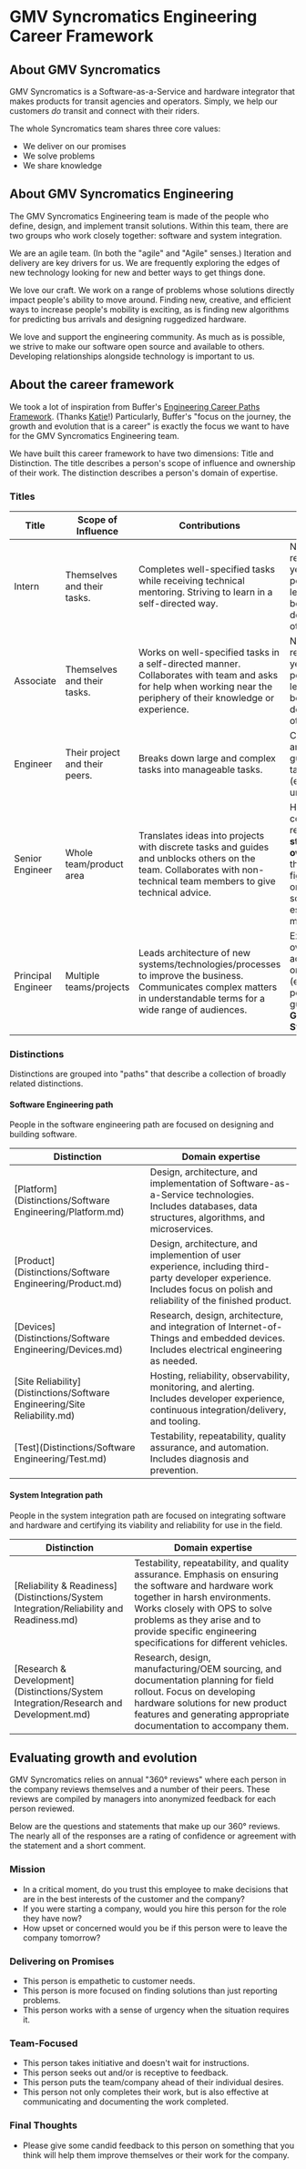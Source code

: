 # GMV Syncromatics Engineering Career Framework

## About GMV Syncromatics

GMV Syncromatics is a Software-as-a-Service and hardware integrator that makes products for transit agencies and operators. Simply, we help our customers _do_ transit and connect with their riders.

The whole Syncromatics team shares three core values:

* We deliver on our promises
* We solve problems
* We share knowledge


## About GMV Syncromatics Engineering

The GMV Syncromatics Engineering team is made of the people who define, design, and implement transit solutions. Within this team, there are two groups who work closely together: software and system integration.

We are an agile team. (In both the "agile" and "Agile" senses.) Iteration and delivery are key drivers for us. We are frequently exploring the edges of new technology looking for new and better ways to get things done.

We love our craft. We work on a range of problems whose solutions directly impact people's ability to move around. Finding new, creative, and efficient ways to increase people's mobility is exciting, as is finding new algorithms for predicting bus arrivals and designing ruggedized hardware. 

We love and support the engineering community. As much as is possible, we strive to make our software open source and available to others. Developing relationships alongside technology is important to us.


## About the career framework

We took a lot of inspiration from Buffer's [Engineering Career Paths Framework][eng-career-paths-fx]. (Thanks [Katie][katie-womersley]!) Particularly, Buffer's "focus on the journey, the growth and evolution that is a career" is exactly the focus we want to have for the GMV Syncromatics Engineering team.

[eng-career-paths-fx]: https://open.buffer.com/engineering-career-framework/
[katie-womersley]: https://open.buffer.com/author/katie/

We have built this career framework to have two dimensions: Title and Distinction. The title describes a person's scope of influence and ownership of their work. The distinction describes a person's domain of expertise.


### Titles

| Title              | Scope of Influence             | Contributions                                                | Ownership                                                    |
| ------------------ | ------------------------------ | ------------------------------------------------------------ | ------------------------------------------------------------ |
| Intern             | Themselves and their tasks.    | Completes well-specified tasks while receiving technical mentoring. Striving to learn in a self-directed way. | No ownership responsibility yet: this person is learning and being actively developed by others. |
| Associate          | Themselves and their tasks.    | Works on well-specified tasks in a self-directed manner. Collaborates with team and asks for help when working near the periphery of their knowledge or experience. | No ownership responsibility yet: this person is learning and being actively developed by others. |
| Engineer           | Their project and their peers. | Breaks down large and complex tasks into manageable tasks.   | Co-owns an area with guidance & takes initiative (e.g fixes bugs unprompted). |
| Senior Engineer    | Whole team/product area        | Translates ideas into projects with discrete tasks and guides and unblocks others on the team. Collaborates with non-technical team members to give technical advice. | Has a consistent record of **very strong ownership** for their area, (e.g. figuring out on-call schedules, establishing monitoring). |
| Principal Engineer | Multiple teams/projects        | Leads architecture of new systems/technologies/processes to improve the business. Communicates complex matters in understandable terms for a wide range of audiences. | Exhibits ownership across the organization (e.g. this person is a guardian of **GMV Syncromatics**) |

### Distinctions

Distinctions are grouped into "paths" that describe a collection of broadly related distinctions.

#### Software Engineering path

People in the software engineering path are focused on designing and building software.

| Distinction                                             | Domain expertise                                             |
| ------------------------------------------------------- | ------------------------------------------------------------ |
| [Platform](Distinctions/Software Engineering/Platform.md)                                                | Design, architecture, and implementation of Software-as-a-Service technologies. Includes databases, data structures, algorithms, and microservices. |
| [Product](Distinctions/Software Engineering/Product.md) | Design, architecture, and implemention of user experience, including third-party developer experience. Includes focus on polish and reliability of the finished product. |
| [Devices](Distinctions/Software Engineering/Devices.md)                                                 | Research, design, architecture, and integration of Internet-of-Things and embedded devices. Includes electrical engineering as needed. |
| [Site Reliability](Distinctions/Software Engineering/Site Reliability.md)                                        | Hosting, reliability, observability, monitoring, and alerting. Includes developer experience, continuous integration/delivery, and tooling. |
| [Test](Distinctions/Software Engineering/Test.md)                                                    | Testability, repeatability, quality assurance, and automation. Includes diagnosis and prevention. |

#### System Integration path

People in the system integration path are focused on integrating software and hardware and certifying its viability and reliability for use in the field.

| Distinction             | Domain expertise                                             |
| ----------------------- | ------------------------------------------------------------ |
| [Reliability & Readiness](Distinctions/System Integration/Reliability and Readiness.md) | Testability, repeatability, and quality assurance. Emphasis on ensuring the software and hardware work together in harsh environments. Works closely with OPS to solve problems as they arise and to provide specific engineering specifications for different vehicles. |
| [Research & Development](Distinctions/System Integration/Research and Development.md)  | Research, design, manufacturing/OEM sourcing, and documentation planning for field rollout. Focus on developing hardware solutions for new product features and generating appropriate documentation to accompany them. |

## Evaluating growth and evolution

GMV Syncromatics relies on annual "360° reviews" where each person in the company reviews themselves and a number of their peers. These reviews are compiled by managers into anonymized feedback for each person reviewed.

Below are the questions and statements that make up our 360° reviews. The nearly all of the responses are a rating of confidence or agreement with the statement and a short comment.

### Mission

* In a critical moment, do you trust this employee to make decisions that are in the best interests of the customer and the company?
* If you were starting a company, would you hire this person for the role they have now?
* How upset or concerned would you be if this person were to leave the company tomorrow?

### Delivering on Promises

* This person is empathetic to customer needs.
* This person is more focused on finding solutions than just reporting problems.
* This person works with a sense of urgency when the situation requires it.

### Team-Focused

* This person takes initiative and doesn't wait for instructions.
* This person seeks out and/or is receptive to feedback.
* This person puts the team/company ahead of their individual desires.
* This person not only completes their work, but is also effective at communicating and documenting the work completed.

### Final Thoughts

* Please give some candid feedback to this person on something that you think will help them improve themselves or their work for the company.